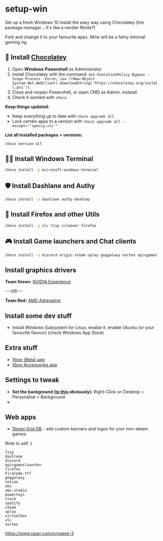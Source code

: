 # setup-win
Set up a fresh Windows 10 install the easy way using Chocolatey (the package manager... It's like a nerdier Ninite?)

Fork and change it to your favourite apps. Mine will be a fairly minimal gaming rig.

## 🍫 Install [Chocolatey](https://chocolatey.org/install)

1. Open **Windows Powershell** as Administrator
2. Install Chocolatey with the command: `Set-ExecutionPolicy Bypass -Scope Process -Force; iex ((New-Object System.Net.WebClient).DownloadString('https://chocolatey.org/install.ps1'))`
3. Close and reopen Powershell, or open CMD as Admin, instead.
4. Check it worked with `choco`

**Keep things updated:**

- Keep everything up to date with `choco upgrade all`
- Lock certain apps to a version with `choco upgrade all --except="'speccy,vlc'"` 

**List all installed packages + versions:**

```bash
choco version all
```

## 👩‍💻 Install Windows Terminal

```bash
choco install -y microsoft-windows-terminal 
```

## 🛡 Install Dashlane and Authy

```bash
choco install -y dashlane authy-desktop
```

## 🦊 Install Firefox and other Utils

```bash
choco install -y vlc 7zip ccleaner firefox
````

## 🎮 Install Game launchers and Chat clients

```bash
choco install -y discord origin steam uplay goggalaxy vortex epicgameslauncher
```

## Install graphics drivers

**Team Green:** [NVIDIA Experience](https://www.nvidia.com/Download/index.aspx)

---OR---

**Team Red:** [AMD Adrenaline](https://www.amd.com/en/support)

## Install some dev stuff

- Install Windows Subsystem for Linux, enable it, enable Ubuntu (or your favourite flavour) (check Windows App Store)

## Extra stuff

- [Xbox (Beta) app](https://www.microsoft.com/en-au/p/xbox-beta/9mv0b5hzvk9z)
- [Xbox Accessories app](https://www.microsoft.com/en-au/p/xbox-accessories/9nblggh30xj3)

## Settings to tweak

- **Set the background ([to this](https://uhdwallpapers.org/wallpaper/fallout-76_79856/2560x1440/) obviously):** Right-Click on Desktop > Personalise > Background 
- 

## Web apps

- [Steam Grid DB](https://www.steamgriddb.com) - add custom banners and logos for your non-steam games.

Note to self :)

```
7zip
dashlane 
discord
epicgameslauncher
firefox
FiraCode-ttf
goggalaxy
notion
obs
obs-studio
powertoys
slack
spotify
steam
uplay
virtualbox
vlc
vortex
```


https://www.razer.com/synapse-3
